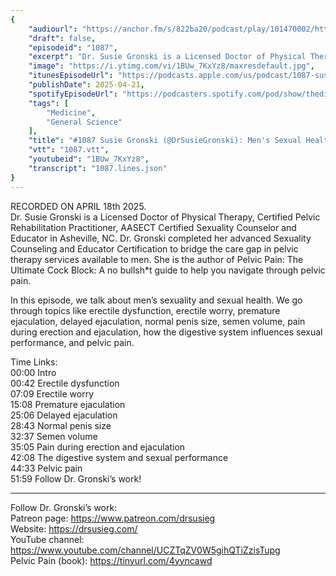 ```yaml
---
{
	"audiourl": "https://anchor.fm/s/822ba20/podcast/play/101470002/https%3A%2F%2Fd3ctxlq1ktw2nl.cloudfront.net%2Fstaging%2F2025-3-18%2F6f7f5d28-9ff9-2938-42d1-81e0a9895513.m4a",
	"draft": false,
	"episodeid": "1087",
	"excerpt": "Dr. Susie Gronski is a Licensed Doctor of Physical Therapy, Certified Pelvic Rehabilitation Practitioner, AASECT Certified Sexuality Counselor and Educator in Asheville, NC. Dr. Gronski completed her advanced Sexuality Counseling and Educator Certification to bridge the care gap in pelvic therapy services available to men. She is the author of Pelvic Pain: The Ultimate Cock Block: A no bullsh*t guide to help you navigate through pelvic pain.",
	"image": "https://i.ytimg.com/vi/1BUw_7KxYz8/maxresdefault.jpg",
	"itunesEpisodeUrl": "https://podcasts.apple.com/us/podcast/1087-susie-gronski-mens-sexual-health/id1451347236?i=1000704338511&uo=4",
	"publishDate": 2025-04-21,
	"spotifyEpisodeUrl": "https://podcasters.spotify.com/pod/show/thedissenter/episodes/1087-Susie-Gronski-Mens-Sexual-Health-e31n4bi",
	"tags": [
		"Medicine",
		"General Science"
	],
	"title": "#1087 Susie Gronski (@DrSusieGronski): Men's Sexual Health",
	"vtt": "1087.vtt",
	"youtubeid": "1BUw_7KxYz8",
	"transcript": "1087.lines.json"
}
---
```

RECORDED ON APRIL 18th 2025.  
Dr. Susie Gronski is a Licensed Doctor of Physical Therapy, Certified Pelvic Rehabilitation Practitioner, AASECT Certified Sexuality Counselor and Educator in Asheville, NC. Dr. Gronski completed her advanced Sexuality Counseling and Educator Certification to bridge the care gap in pelvic therapy services available to men. She is the author of Pelvic Pain: The Ultimate Cock Block: A no bullsh*t guide to help you navigate through pelvic pain.

In this episode, we talk about men’s sexuality and sexual health. We go through topics like erectile dysfunction, erectile worry, premature ejaculation, delayed ejaculation, normal penis size, semen volume, pain during erection and ejaculation, how the digestive system influences sexual performance, and pelvic pain.

Time Links:  
<time>00:00</time> Intro  
<time>00:42</time> Erectile dysfunction  
<time>07:09</time> Erectile worry  
<time>15:08</time> Premature ejaculation  
<time>25:06</time> Delayed ejaculation  
<time>28:43</time> Normal penis size  
<time>32:37</time> Semen volume  
<time>35:05</time> Pain during erection and ejaculation  
<time>42:08</time> The digestive system and sexual performance  
<time>44:33</time> Pelvic pain  
<time>51:59</time> Follow Dr. Gronski’s work!

---

Follow Dr. Gronski’s work:  
Patreon page: https://www.patreon.com/drsusieg  
Website: https://drsusieg.com/  
YouTube channel: https://www.youtube.com/channel/UCZTqZV0W5gihQTiZzisTupg  
Pelvic Pain (book): https://tinyurl.com/4yyncawd
